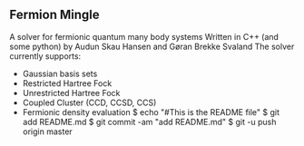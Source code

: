 ## Fermion Mingle
A solver for fermionic quantum many body systems
Written in C++ (and some python) by Audun Skau Hansen and Gøran Brekke Svaland
The solver currently supports:
- Gaussian basis sets
- Restricted Hartree Fock
- Unrestricted Hartree Fock
- Coupled Cluster (CCD, CCSD, CCS)
- Fermionic density evaluation
$ echo "#This is the README file"
$ git add README.md
$ git commit -am "add README.md"
$ git -u push origin master

